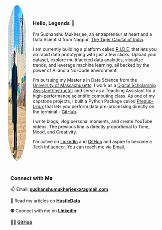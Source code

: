 <div style="display: flex; align-items: center; justify-content: center; gap:10px;">
    <div>
        <img src="./images/Image_Editor.png" alt="Sudhanshu Mukherjee" width="500" height="500" style="border-radius: 60%;">
    </div>
    <div>
        <p>

### Hello, Legends 🚀

I'm Sudhanshu Mukherjee, an entrepreneur at heart and a Data Scientist from Nagpur, [The Tiger Capital of India](https://www.pridehotel.com/blog/nagpur---tiger-capital-of-india.html). 

I am currently building a platform called [R.I.D.E](https://neokai.streamlit.app/), that lets you do rapid data prototyping with just a few clicks. Upload your dataset, explore multifaceted data analytics, visualize trends, and leverage machine learning, all backed by the power of AI and a No-Code environment.

I'm pursuing my Master's in Data Science from the [University of Massachusetts](https://www.umassd.edu/). I work as a [Digital Scholarship Assistant/Instructor](https://lib.umassd.edu/dish/) and serve as a Teaching Assistant for a high-performance scientific computing class. As one of my capstone projects, I built a Python Package called [Prepup-Linux](https://pypi.org/project/prepup-linux/) that lets you perform data pre-processing directly on the terminal - [GitHub](https://github.com/sudhanshumukherjeexx/prepup-linux). 

I write blogs, vlog personal moments, and create YouTube videos. The previous line is directly proportional to Time, Mood, and Creativity.

I'm active on [LinkedIn](https://www.linkedin.com/in/sudhanshumukherjeexx/) and [GitHub](https://github.com/sudhanshumukherjeexx) and aspire to become a Tech Influencer. You can reach me via [Email](mailto:sudhanshumukherjeexx@gmail.com).</p>
    </div>
</div>

<div style=" padding: 20px; text-align: left;">
    <h3>Connect with Me</h3>
    <p>📫 Email: <strong><a href="mailto:sudhanshumukherjeexx@gmail.com">sudhanshumukherjeexx@gmail.com</a></strong></p>
    <p>📝 Read my articles on <strong><a href="https://hustledata.substack.com/" target="_blank">HustleData</a></strong></p>
    <p>👽 Connect with me on <strong><a href="https://linkedin.com/in/sudhanshumukherjee" target="_blank">LinkedIn</a></strong></p>
    <p>👨‍💻 <strong><a href="https://github.com/sudhanshumukherjeexx" target="_blank">GitHub</a></strong></p>
</div>

